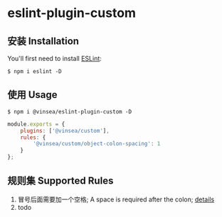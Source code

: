 # eslint-plugin-custom

## 安装 Installation

You'll first need to install [ESLint](http://eslint.org):

```
$ npm i eslint -D
```

## 使用 Usage
```
$ npm i @vinsea/eslint-plugin-custom -D
```

```js
module.exports = {
    plugins: ['@vinsea/custom'],
    rules: {
        '@vinsea/custom/object-colon-spacing': 1
    }
};
```

## 规则集 Supported Rules

1. 冒号后面需要加一个空格; A space is required after the colon; [details](./docs/rules/object-colon-spacing.md)
1. todo






